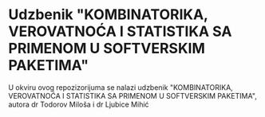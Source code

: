 # Udzbenik "KOMBINATORIKA, VEROVATNOĆA I STATISTIKA SA PRIMENOM U SOFTVERSKIM PAKETIMA"
U okviru ovog repozizorijuma se nalazi udzbenik "KOMBINATORIKA, VEROVATNOĆA I STATISTIKA SA PRIMENOM U SOFTVERSKIM PAKETIMA", autora dr Todorov Miloša i dr Ljubice Mihić
